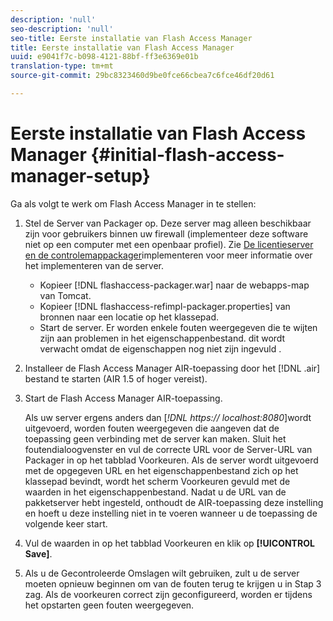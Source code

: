 ```yaml
---
description: 'null'
seo-description: 'null'
seo-title: Eerste installatie van Flash Access Manager
title: Eerste installatie van Flash Access Manager
uuid: e9041f7c-b098-4121-88bf-ff3e6369e01b
translation-type: tm+mt
source-git-commit: 29bc8323460d9be0fce66cbea7c6fce46df20d61

---
```



# Eerste installatie van Flash Access Manager {#initial-flash-access-manager-setup}

Ga als volgt te werk om Flash Access Manager in te stellen:

1. Stel de Server van Packager op. Deze server mag alleen beschikbaar zijn voor gebruikers binnen uw firewall (implementeer deze software niet op een computer met een openbaar profiel). Zie [De licentieserver en de controlemappackager](../../aaxs-reference-implementations/deploying-license-server-and-wfp/deploying-license-server-wfp-overview.md)implementeren voor meer informatie over het implementeren van de server.

   * Kopieer [!DNL flashaccess-packager.war] naar de webapps-map van Tomcat.
   * Kopieer [!DNL flashaccess-refimpl-packager.properties] van bronnen naar een locatie op het klassepad.
   * Start de server. Er worden enkele fouten weergegeven die te wijten zijn aan problemen in het eigenschappenbestand. dit wordt verwacht omdat de eigenschappen nog niet zijn ingevuld .

1. Installeer de Flash Access Manager AIR-toepassing door het [!DNL .air] bestand te starten (AIR 1.5 of hoger vereist).
1. Start de Flash Access Manager AIR-toepassing.

   Als uw server ergens anders dan [*!DNL https:// localhost:8080*]wordt uitgevoerd, worden fouten weergegeven die aangeven dat de toepassing geen verbinding met de server kan maken. Sluit het foutendialoogvenster en vul de correcte URL voor de Server-URL van Packager in op het tabblad Voorkeuren. Als de server wordt uitgevoerd met de opgegeven URL en het eigenschappenbestand zich op het klassepad bevindt, wordt het scherm Voorkeuren gevuld met de waarden in het eigenschappenbestand. Nadat u de URL van de pakketserver hebt ingesteld, onthoudt de AIR-toepassing deze instelling en hoeft u deze instelling niet in te voeren wanneer u de toepassing de volgende keer start.
1. Vul de waarden in op het tabblad Voorkeuren en klik op **[!UICONTROL Save]**.
1. Als u de Gecontroleerde Omslagen wilt gebruiken, zult u de server moeten opnieuw beginnen om van de fouten terug te krijgen u in Stap 3 zag. Als de voorkeuren correct zijn geconfigureerd, worden er tijdens het opstarten geen fouten weergegeven.

